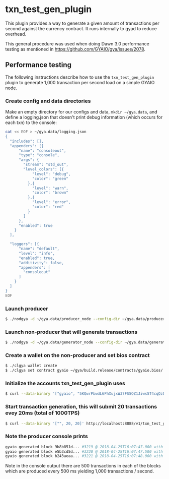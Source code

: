 # txn\_test\_gen\_plugin

This plugin provides a way to generate a given amount of transactions per second against the currency contract. It runs internally to gyad to reduce overhead.

This general procedure was used when doing Dawn 3.0 performance testing as mentioned in https://github.com/GYAIO/gya/issues/2078.

## Performance testing

The following instructions describe how to use the `txn_test_gen_plugin` plugin to generate 1,000 transaction per second load on a simple GYAIO node.

### Create config and data directories
Make an empty directory for our configs and data, `mkdir ~/gya.data`, and define a logging.json that doesn't print debug information (which occurs for each txn) to the console:
```bash
cat << EOF > ~/gya.data/logging.json
{
  "includes": [],
  "appenders": [{
      "name": "consoleout",
      "type": "console",
      "args": {
        "stream": "std_out",
        "level_colors": [{
            "level": "debug",
            "color": "green"
          },{
            "level": "warn",
            "color": "brown"
          },{
            "level": "error",
            "color": "red"
          }
        ]
      },
      "enabled": true
    }
  ],

  "loggers": [{
      "name": "default",
      "level": "info",
      "enabled": true,
      "additivity": false,
      "appenders": [
        "consoleout"
      ]
    }
  ]
}
EOF
```

### Launch producer
```bash
$ ./nodgya -d ~/gya.data/producer_node --config-dir ~/gya.data/producer_node -l ~/gya.data/logging.json --http-server-address "" -p gyaio -e
```

### Launch non-producer that will generate transactions
```bash
$ ./nodgya -d ~/gya.data/generator_node --config-dir ~/gya.data/generator_node -l ~/gya.data/logging.json --plugin gyaio::txn_test_gen_plugin --plugin gyaio::wallet_api_plugin --plugin gyaio::chain_api_plugin --p2p-peer-address localhost:9876 --p2p-listen-endpoint localhost:5555
```

### Create a wallet on the non-producer and set bios contract
```bash
$ ./clgya wallet create
$ ./clgya set contract gyaio ~/gya/build.release/contracts/gyaio.bios/ 
```

### Initialize the accounts txn_test_gen_plugin uses
```bash
$ curl --data-binary '["gyaio", "5KQwrPbwdL6PhXujxW37FSSQZ1JiwsST4cqQzDeyXtP79zkvFD3"]' http://localhost:8888/v1/txn_test_gen/create_test_accounts
```

### Start transaction generation, this will submit 20 transactions evey 20ms (total of 1000TPS)
```bash
$ curl --data-binary '["", 20, 20]' http://localhost:8888/v1/txn_test_gen/start_generation
```

### Note the producer console prints
```bash
gyaio generated block 9b8b851d... #3219 @ 2018-04-25T16:07:47.000 with 500 trxs, lib: 3218
gyaio generated block e5b3cd5d... #3220 @ 2018-04-25T16:07:47.500 with 500 trxs, lib: 3219
gyaio generated block b243aeaa... #3221 @ 2018-04-25T16:07:48.000 with 500 trxs, lib: 3220
```

Note in the console output there are 500 transactions in each of the blocks which are produced every 500 ms yielding 1,000 transactions / second.
